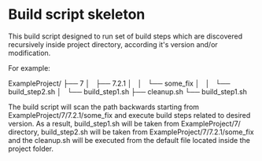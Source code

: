 # Build script skeleton
This build script designed to run set of build steps which are discovered recursively inside project directory,
according it's version and/or modification.  
 
For example:

ExampleProject/
├── 7
│   ├── 7.2.1
│   │   └── some_fix
│   │       └── build_step2.sh
│   └── build_step1.sh
├── cleanup.sh
└── build_step1.sh

The build script will scan the path backwards starting from ExampleProject/7/7.2.1/some_fix and execute build steps related to desired version.
As a result, build_step1.sh will be taken from ExampleProject/7/ directory, build_step2.sh will be taken from ExampleProject/7/7.2.1/some_fix and the cleanup.sh will be executed from the default file located inside the project folder.
